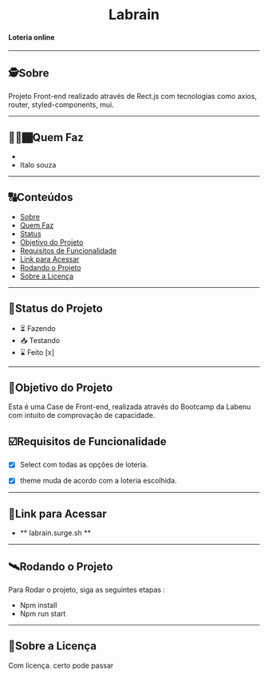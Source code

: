 <h1 align="center">
     Labrain
</h1>

<h4 align="left">
    Loteria online
</h4>

---

##  🕵Sobre

Projeto Front-end realizado através de Rect.js com tecnologias como axios, router, styled-components, mui.


---

## 👨🏻🏾Quem Faz 

- 
- Italo souza


---
##  🔠Conteúdos

<!--ts-->
   * [Sobre](#sobre)
   * [Quem Faz](#-quem-faz)
   * [Status](#status)
   * [Objetivo do Projeto](#objetivo-do-projeto)
   * [Requisitos de Funcionalidade](#requisitos-de-funcionalidade)
   * [Link para Acessar](#link-para-acessar)
   * [Rodando o Projeto](#rodando-o-projeto)
   * [Sobre a Licença](#sobre-a-licença)
<!--te-->


---
##  🧭Status do Projeto

 - ⏳ Fazendo
 - 📥 Testando 
 - ⌛ Feito [x]

---

##  🎯Objetivo do Projeto

Esta é uma Case de Front-end, realizada através do Bootcamp da Labenu com intuito de comprovação de capacidade.


## ☑️Requisitos de Funcionalidade

- [x] Select com todas as opções de loteria.
- [x] theme muda de acordo com a loteria escolhida.




---

## 🔗Link para Acessar

- ** labrain.surge.sh **

---


## 🛰Rodando o Projeto

Para Rodar o projeto, siga as seguintes etapas :

- Npm install
- Npm run start



---

## 📝Sobre a Licença

Com licença. certo pode passar
